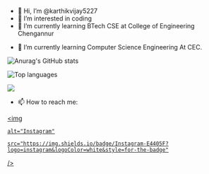 - 👋 Hi, I’m @karthikvijay5227
- 👀 I’m interested in coding
- 🌱 I’m currently learning BTech CSE at College of Engineering Chengannur

<!---
karthikvijay5227/karthikvijay5227 is a ✨ special ✨ repository because its `README.md` (this file) appears on your GitHub profile.
You can click the Preview link to take a look at your changes.
--->






- 🌱 I’m currently learning Computer Science Engineering At CEC.

![Anurag's GitHub stats](https://github-readme-stats.vercel.app/api?username=karthikvijay5227&show_icons=true&theme=tokyonight)

![Top languages](https://github-readme-stats.vercel.app/api/top-langs/?username=karthikvijay5227&show_icons=true&theme=tokyonight)

![](https://komarev.com/ghpvc/?username=karthikvijay5227&color=blueviolet)

- 📫 How to reach me:

<a href="https://www.instagram.com/karthik82228/">

  <img

    alt="Instagram"

    src="https://img.shields.io/badge/Instagram-E4405F?logo=instagram&logoColor=white&style=for-the-badge"

  />

</a>

<!-- <<a href="https://www.linkedin.com/in/karthikvijay5227/">

  <img

    alt="Linkedin"

    src="https://img.shields.io/badge/linkedin-0077B5?logo=linkedin&logoColor=white&style=for-the-badge"

  />

</a>

